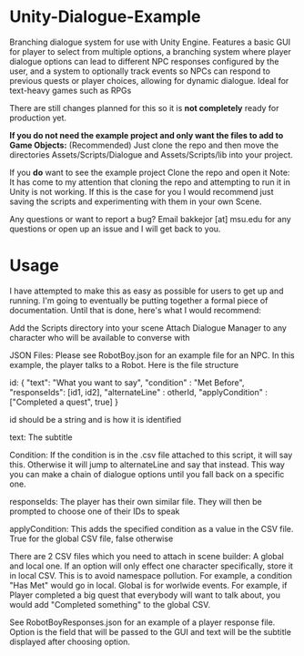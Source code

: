 # Unity-Dialogue-Example

Branching dialogue system for use with Unity Engine. Features a basic GUI for player to select from multiple options, a branching system where player dialogue options can lead to different NPC responses configured by the user, and a system to optionally track events so NPCs can respond to previous quests or player choices, allowing for dynamic dialogue. Ideal for text-heavy games such as RPGs

There are still changes planned for this so it is **not completely** ready for production yet.

**If you do not need the example project and only want the files to add to Game Objects:** (Recommended)
  Just clone the repo and then move the directories Assets/Scripts/Dialogue and Assets/Scripts/lib into your project.

If you **do** want to see the example project
  Clone the repo and open it
  Note: It has come to my attention that cloning the repo and attempting to run it in Unity is not working. If this is the  case for you I would recommend just saving the scripts and experimenting with them in your own Scene.
  
  Any questions or want to report a bug? Email bakkejor [at] msu.edu for any questions or open up an issue and I will get back to you.
  
  # Usage #
  
  I have attempted to make this as easy as possible for users to get up and running. I'm going to eventually be putting together a formal piece of documentation. Until that is done, here's what I would recommend:
  
Add the Scripts directory into your scene
Attach Dialogue Manager to any character who will be available to converse with

JSON Files:
Please see RobotBoy.json for an example file for an NPC. In this example, the player talks to a Robot. Here is the file structure

id: {
    "text": "What you want to say",
		"condition" : "Met Before",
		"responseIds": [id1, id2],
		"alternateLine" : otherId,
    "applyCondition" : ["Completed a quest", true]
}

id should be a string and is how it is identified

text: The subtitle

Condition: If the condition is in the .csv file attached to this script, it will say this. Otherwise it will jump to 
alternateLine and say that instead. This way you can make a chain of dialogue options until you fall back on a specific one.

responseIds: The player has their own similar file. They will then be prompted to choose one of their IDs to speak

applyCondition: This adds the specified condition as a value in the CSV file. True for the global CSV file, false otherwise

There are 2 CSV files which you need to attach in scene builder: A global and local one. If an option will only effect one character specifically, store it in local CSV. This is to avoid namespace pollution. For example, a condition "Has Met" would go in local. Global is for worlwide events. For example, if Player completed a big quest that everybody will want to talk about, you would add "Completed something" to the global CSV.

See RobotBoyResponses.json for an example of a player response file. Option is the field that will be passed to the GUI and text will be the subtitle displayed after choosing option. 
